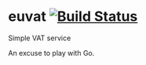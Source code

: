 # euvat [![Build Status](https://travis-ci.org/northerner/euvat.svg?branch=master)](https://travis-ci.org/northerner/euvat)
Simple VAT service

An excuse to play with Go.
